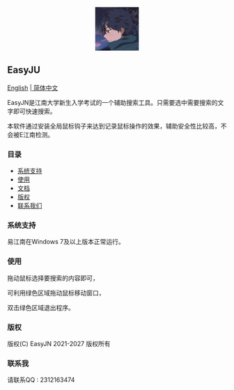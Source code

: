 <div align=center>
<img src="/image/logo.jpg"/ width="100">
</div>

## EasyJU

[English](/README.md) |[ 简体中文](/README.md)

EasyJN是江南大学新生入学考试的一个辅助搜索工具。只需要选中需要搜索的文字即可快速搜索。

本软件通过安装全局鼠标钩子来达到记录鼠标操作的效果，辅助安全性比较高，不会被E江南检测。

### 目录

  - [系统支持](#系统支持)
  - [使用](#使用)
  - [文档](#文档)
  - [版权](#版权)
  - [联系我们](#联系我们)

### 系统支持

易江南在Windows 7及以上版本正常运行。

### 使用

拖动鼠标选择要搜索的内容即可，

可利用绿色区域拖动鼠标移动窗口，

双击绿色区域退出程序。

### 版权

版权(C) EasyJN 2021-2027 版权所有

### 联系我

请联系QQ : 2312163474

